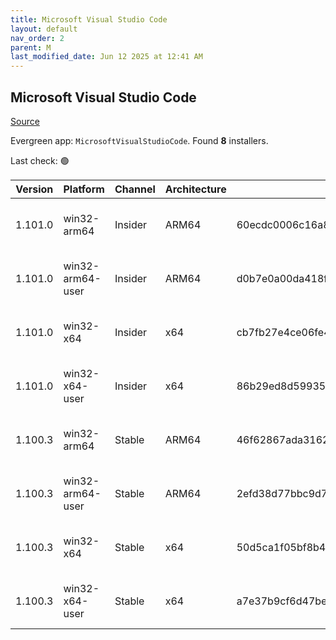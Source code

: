 ```yaml
---
title: Microsoft Visual Studio Code
layout: default
nav_order: 2
parent: M
last_modified_date: Jun 12 2025 at 12:41 AM
---
```


## Microsoft Visual Studio Code

[Source](https://code.visualstudio.com)

Evergreen app: `MicrosoftVisualStudioCode`. Found **8** installers.

Last check: 🟢

| Version | Platform         | Channel | Architecture | Sha256                                                           | URI                                                                                                                                                                                                                                                                                                              |
| ------- | ---------------- | ------- | ------------ | ---------------------------------------------------------------- | ---------------------------------------------------------------------------------------------------------------------------------------------------------------------------------------------------------------------------------------------------------------------------------------------------------------- |
| 1.101.0 | win32-arm64      | Insider | ARM64        | 60ecdc0006c16a8188500dfafcf63c39dadb0d565a4d3493e0b75c2b57850d9a | [https://vscode.download.prss.microsoft.com/dbazure/download/insider/dfaf44141ea9deb3b4096f7cd6d24e00c147a4b1/VSCodeSetup-arm64-1.101.0-insider.exe](https://vscode.download.prss.microsoft.com/dbazure/download/insider/dfaf44141ea9deb3b4096f7cd6d24e00c147a4b1/VSCodeSetup-arm64-1.101.0-insider.exe)         |
| 1.101.0 | win32-arm64-user | Insider | ARM64        | d0b7e0a00da418f033cad11512d6cc97566e75f5eeee760167a31dad9fc47080 | [https://vscode.download.prss.microsoft.com/dbazure/download/insider/dfaf44141ea9deb3b4096f7cd6d24e00c147a4b1/VSCodeUserSetup-arm64-1.101.0-insider.exe](https://vscode.download.prss.microsoft.com/dbazure/download/insider/dfaf44141ea9deb3b4096f7cd6d24e00c147a4b1/VSCodeUserSetup-arm64-1.101.0-insider.exe) |
| 1.101.0 | win32-x64        | Insider | x64          | cb7fb27e4ce06fe4d258b58ff39e2e2c10c3a3d5127385f744610a993f7064d3 | [https://vscode.download.prss.microsoft.com/dbazure/download/insider/dfaf44141ea9deb3b4096f7cd6d24e00c147a4b1/VSCodeSetup-x64-1.101.0-insider.exe](https://vscode.download.prss.microsoft.com/dbazure/download/insider/dfaf44141ea9deb3b4096f7cd6d24e00c147a4b1/VSCodeSetup-x64-1.101.0-insider.exe)             |
| 1.101.0 | win32-x64-user   | Insider | x64          | 86b29ed8d599350e930b60369c07282fd0b25e08066b6dcfdc32a7320c7c786b | [https://vscode.download.prss.microsoft.com/dbazure/download/insider/dfaf44141ea9deb3b4096f7cd6d24e00c147a4b1/VSCodeUserSetup-x64-1.101.0-insider.exe](https://vscode.download.prss.microsoft.com/dbazure/download/insider/dfaf44141ea9deb3b4096f7cd6d24e00c147a4b1/VSCodeUserSetup-x64-1.101.0-insider.exe)     |
| 1.100.3 | win32-arm64      | Stable  | ARM64        | 46f62867ada3162d0d3488903cc2cff9749aeda54aa8e35e9339c816cd6153d2 | [https://vscode.download.prss.microsoft.com/dbazure/download/stable/258e40fedc6cb8edf399a463ce3a9d32e7e1f6f3/VSCodeSetup-arm64-1.100.3.exe](https://vscode.download.prss.microsoft.com/dbazure/download/stable/258e40fedc6cb8edf399a463ce3a9d32e7e1f6f3/VSCodeSetup-arm64-1.100.3.exe)                           |
| 1.100.3 | win32-arm64-user | Stable  | ARM64        | 2efd38d77bbc9d7060e163fcf8ee7ddcd6ef2d967cc34b12763d0d25313eb4dd | [https://vscode.download.prss.microsoft.com/dbazure/download/stable/258e40fedc6cb8edf399a463ce3a9d32e7e1f6f3/VSCodeUserSetup-arm64-1.100.3.exe](https://vscode.download.prss.microsoft.com/dbazure/download/stable/258e40fedc6cb8edf399a463ce3a9d32e7e1f6f3/VSCodeUserSetup-arm64-1.100.3.exe)                   |
| 1.100.3 | win32-x64        | Stable  | x64          | 50d5ca1f05bf8b46842cdc7849b4c71f561edfea107fd077c2c53037f912ee4a | [https://vscode.download.prss.microsoft.com/dbazure/download/stable/258e40fedc6cb8edf399a463ce3a9d32e7e1f6f3/VSCodeSetup-x64-1.100.3.exe](https://vscode.download.prss.microsoft.com/dbazure/download/stable/258e40fedc6cb8edf399a463ce3a9d32e7e1f6f3/VSCodeSetup-x64-1.100.3.exe)                               |
| 1.100.3 | win32-x64-user   | Stable  | x64          | a7e37b9cf6d47beb4c564d167022ca324bfeb971944f21a9ce87e953e154a52b | [https://vscode.download.prss.microsoft.com/dbazure/download/stable/258e40fedc6cb8edf399a463ce3a9d32e7e1f6f3/VSCodeUserSetup-x64-1.100.3.exe](https://vscode.download.prss.microsoft.com/dbazure/download/stable/258e40fedc6cb8edf399a463ce3a9d32e7e1f6f3/VSCodeUserSetup-x64-1.100.3.exe)                       |
